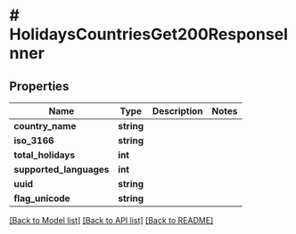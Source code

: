 # # HolidaysCountriesGet200ResponseInner

## Properties

Name | Type | Description | Notes
------------ | ------------- | ------------- | -------------
**country_name** | **string** |  |
**iso_3166** | **string** |  |
**total_holidays** | **int** |  |
**supported_languages** | **int** |  |
**uuid** | **string** |  |
**flag_unicode** | **string** |  |

[[Back to Model list]](../../README.md#models) [[Back to API list]](../../README.md#endpoints) [[Back to README]](../../README.md)
